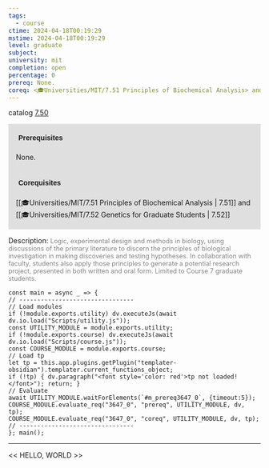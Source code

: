 ```yaml
---
tags:
  - course
ctime: 2024-04-18T00:19:29
mstime: 2024-04-18T00:19:29
level: graduate
subject: 
university: mit
completion: open
percentage: 0
prereq: None.
coreq: <🎓Universities/MIT/7.51 Principles of Biochemical Analysis> and <🎓Universities/MIT/7.52 Genetics for Graduate Students>
---
```


catalog [7.50](http://student.mit.edu/catalog/m7a.html#7.50)

<span style="display: block; padding: 15px; background-color: rgb(100, 100, 100, 0.2);"><font id="m_prereq3647_0" style="display: block; font-family: Arial, sans-serif; font-weight: bold; padding: 5px">Prerequisites</font><br><span id="prereq3647_0">None.</span></span>
<span style="display: block; padding: 15px; background-color: rgb(100, 100, 100, 0.2);"><font id="m_coreq3647_0" style="display: block; font-family: Arial, sans-serif; font-weight: bold; padding: 5px">Corequisites</font><br><span id="coreq3647_0">[[🎓Universities/MIT/7.51 Principles of Biochemical Analysis | 7.51]] and [[🎓Universities/MIT/7.52 Genetics for Graduate Students | 7.52]]</span></span>

<font style="">Description:</font>
<font style="color: grey; font-size: 0.8rem;">Logic, experimental design and methods in biology, using discussions of the primary literature to discern the principles of biological investigation in making discoveries and testing hypotheses. In collaboration with faculty, students also apply those principles to generate a potential research project, presented in both written and oral form. Limited to Course 7 graduate students.</font>

```dataviewjs
const main = async _ => {
// --------------------------------
// Load modules
if (!module.exports.utility) dv.executeJs(await dv.io.load("Scripts/utility.js"));
const UTILITY_MODULE = module.exports.utility;
if (!module.exports.course) dv.executeJs(await dv.io.load("Scripts/course.js"));
const COURSE_MODULE = module.exports.course;
// Load tp
let tp = this.app.plugins.getPlugin("templater-obsidian").templater.current_functions_object;
if (!tp) { dv.paragraph("<font style='color: red'>tp not loaded!</font>"); return; }
// Evaluate
await UTILITY_MODULE.waitForElements(`#m_prereq3647_0`, {timeout:5});
COURSE_MODULE.evaluate_req("3647_0", "prereq", UTILITY_MODULE, dv, tp);
COURSE_MODULE.evaluate_req("3647_0", "coreq", UTILITY_MODULE, dv, tp);
// --------------------------------
}; main();
```

---

<< HELLO, WORLD >>
